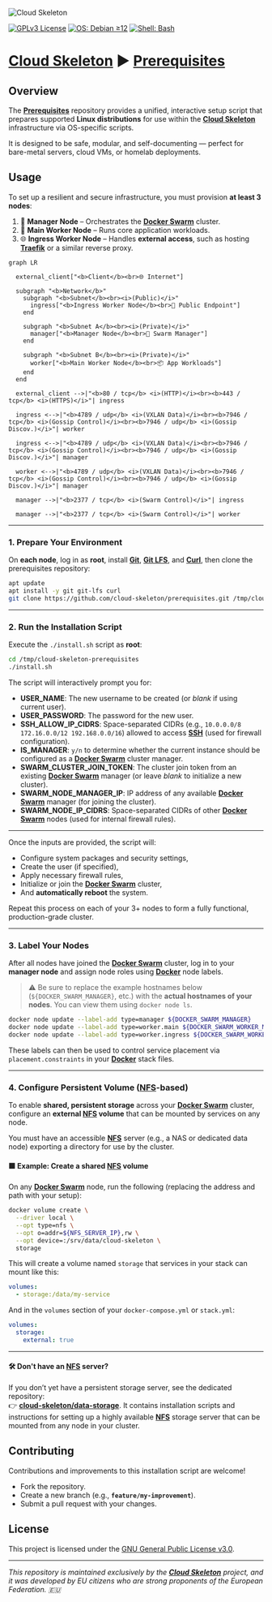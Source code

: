 ![Cloud Skeleton](./assets/logo.jpg)

[![GPLv3 License](https://img.shields.io/badge/License-GPLv3-blue.svg)](LICENSE) [![OS: Debian ≥12](https://img.shields.io/badge/OS-Debian_≥12-red)]() [![Shell: Bash](https://img.shields.io/badge/Shell-Bash-green)]()

# **[Cloud Skeleton][cloud-skeleton]** ► **[Prerequisites][prerequisites]**

## Overview

The **[Prerequisites][prerequisites]** repository provides a unified, interactive setup script that prepares supported **Linux distributions** for use within the **[Cloud Skeleton][cloud-skeleton]** infrastructure via OS-specific scripts.

It is designed to be safe, modular, and self-documenting — perfect for bare-metal servers, cloud VMs, or homelab deployments.

## Usage

To set up a resilient and secure infrastructure, you must provision **at least 3 nodes**:

1. 🧐 **Manager Node** – Orchestrates the **[Docker Swarm][docker-swarm]** cluster.  
2. 🧱 **Main Worker Node** – Runs core application workloads.  
3. 🌐 **Ingress Worker Node** – Handles **external access**, such as hosting **[Traefik][traefik]** or a similar reverse proxy.

```mermaid
graph LR

  external_client["<b>Client</b><br>🌐 Internet"]

  subgraph "<b>Network</b>"
    subgraph "<b>Subnet</b><br><i>(Public)</i>"
      ingress["<b>Ingress Worker Node</b><br>🚪 Public Endpoint"]
    end

    subgraph "<b>Subnet A</b><br><i>(Private)</i>"
      manager["<b>Manager Node</b><br>🧐 Swarm Manager"]
    end

    subgraph "<b>Subnet B</b><br><i>(Private)</i>"
      worker["<b>Main Worker Node</b><br>📦 App Workloads"]
    end
  end

  external_client -->|"<b>80 / tcp</b> <i>(HTTP)</i><br><b>443 / tcp</b> <i>(HTTPS)</i>"| ingress

  ingress <-->|"<b>4789 / udp</b> <i>(VXLAN Data)</i><br><b>7946 / tcp</b> <i>(Gossip Control)</i><br><b>7946 / udp</b> <i>(Gossip Discov.)</i>"| worker

  ingress <-->|"<b>4789 / udp</b> <i>(VXLAN Data)</i><br><b>7946 / tcp</b> <i>(Gossip Control)</i><br><b>7946 / udp</b> <i>(Gossip Discov.)</i>"| manager

  worker <-->|"<b>4789 / udp</b> <i>(VXLAN Data)</i><br><b>7946 / tcp</b> <i>(Gossip Control)</i><br><b>7946 / udp</b> <i>(Gossip Discov.)</i>"| manager

  manager -->|"<b>2377 / tcp</b> <i>(Swarm Control)</i>"| ingress

  manager -->|"<b>2377 / tcp</b> <i>(Swarm Control)</i>"| worker
```

---

### 1. **Prepare Your Environment**

On **each node**, log in as **root**, install **[Git][git]**, **[Git LFS][git-lfs]**, and **[Curl][curl]**, then clone the prerequisites repository:

```sh
apt update
apt install -y git git-lfs curl
git clone https://github.com/cloud-skeleton/prerequisites.git /tmp/cloud-skeleton-prerequisites
```

---

### 2. **Run the Installation Script**

Execute the `./install.sh` script as **root**:

```sh
cd /tmp/cloud-skeleton-prerequisites
./install.sh
```

The script will interactively prompt you for:

- **USER_NAME**: The new username to be created (or *blank* if using current user).
- **USER_PASSWORD**: The password for the new user.
- **SSH_ALLOW_IP_CIDRS**: Space-separated CIDRs (e.g., `10.0.0.0/8 172.16.0.0/12 192.168.0.0/16`) allowed to access **[SSH][ssh]** (used for firewall configuration).
- **IS_MANAGER**: `y/n` to determine whether the current instance should be configured as a **[Docker Swarm][docker-swarm]** cluster manager.
- **SWARM_CLUSTER_JOIN_TOKEN**: The cluster join token from an existing **[Docker Swarm][docker-swarm]** manager (or leave *blank* to initialize a new cluster).
- **SWARM_NODE_MANAGER_IP**: IP address of any available **[Docker Swarm][docker-swarm]** manager (for joining the cluster).
- **SWARM_NODE_IP_CIDRS**: Space-separated CIDRs of other **[Docker Swarm][docker-swarm]** nodes (used for internal firewall rules).

---

Once the inputs are provided, the script will:

- Configure system packages and security settings,  
- Create the user (if specified),  
- Apply necessary firewall rules,  
- Initialize or join the **[Docker Swarm][docker-swarm]** cluster,  
- And **automatically reboot** the system.

Repeat this process on each of your 3+ nodes to form a fully functional, production-grade cluster.

---

### 3. **Label Your Nodes**

After all nodes have joined the **[Docker Swarm][docker-swarm]** cluster, log in to your **manager node** and assign node roles using **[Docker][docker]** node labels.

> ⚠️ Be sure to replace the example hostnames below (`${DOCKER_SWARM_MANAGER}`, etc.) with the **actual hostnames of your nodes**. You can view them using `docker node ls`.

```sh
docker node update --label-add type=manager ${DOCKER_SWARM_MANAGER}
docker node update --label-add type=worker.main ${DOCKER_SWARM_WORKER_MAIN}
docker node update --label-add type=worker.ingress ${DOCKER_SWARM_WORKER_INGRESS}
```

These labels can then be used to control service placement via `placement.constraints` in your **[Docker][docker]** stack files.

---

### 4. **Configure Persistent Volume ([NFS][nfs]-based)**

To enable **shared, persistent storage** across your **[Docker Swarm][docker-swarm]** cluster, configure an **external [NFS][nfs] volume** that can be mounted by services on any node.

You must have an accessible **[NFS][nfs]** server (e.g., a NAS or dedicated data node) exporting a directory for use by the cluster.

#### 🟩 Example: Create a shared **[NFS][nfs]** volume

On any **[Docker Swarm][docker-swarm]** node, run the following (replacing the address and path with your setup):

```sh
docker volume create \
  --driver local \
  --opt type=nfs \
  --opt o=addr=${NFS_SERVER_IP},rw \
  --opt device=:/srv/data/cloud-skeleton \
  storage
```

This will create a volume named `storage` that services in your stack can mount like this:

```yaml
volumes:
  - storage:/data/my-service
```

And in the `volumes` section of your `docker-compose.yml` or `stack.yml`:

```yaml
volumes:
  storage:
    external: true
```

---

#### 🛠️ Don't have an **[NFS][nfs]** server?

If you don’t yet have a persistent storage server, see the dedicated repository:  
👉 **[cloud-skeleton/data-storage][data-storage]**. It contains installation scripts and instructions for setting up a highly available **[NFS][nfs]** storage server that can be mounted from any node in your cluster.

## Contributing

Contributions and improvements to this installation script are welcome!  
- Fork the repository.  
- Create a new branch (e.g., **`feature/my-improvement`**).  
- Submit a pull request with your changes.

## License

This project is licensed under the [GNU General Public License v3.0](LICENSE).

---

*This repository is maintained exclusively by the **[Cloud Skeleton][cloud-skeleton]** project, and it was developed by EU citizens who are strong proponents of the European Federation. 🇪🇺*

<!-- Reference -->
[cloud-skeleton]: https://github.com/cloud-skeleton/  
[curl]: https://everything.curl.dev/  
[data-storage]: https://github.com/cloud-skeleton/data-storage  
[docker]: https://docs.docker.com/get-started/  
[docker-compose]: https://docs.docker.com/compose/gettingstarted/  
[docker-swarm]: https://docs.docker.com/engine/swarm/  
[git]: https://git-scm.com/book/ms/v2/Getting-Started-First-Time-Git-Setup  
[git-lfs]: https://github.com/git-lfs/git-lfs/wiki/Tutorial  
[nfs]: https://www.techtarget.com/searchenterprisedesktop/definition/Network-File-System  
[prerequisites]: https://github.com/cloud-skeleton/prerequisites/  
[ssh]: https://www.openssh.com/manual.html  
[traefik]: https://doc.traefik.io/traefik/

